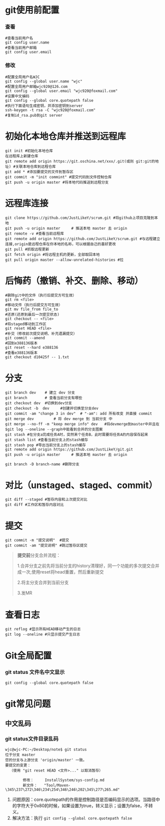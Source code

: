 # git使用前配置

### 查看


```shell
#查看当前用户名
git config user.name
#查看当前用户邮箱
git config user.email
```

### 修改

```shell
#配置全局用户名WJC
git config --global user.name "wjc"
#配置全局用户邮箱wjc920@126.com
git config --global user.email "wjc920@foxmail.com"
#设置中文编码
git config --global core.quotepath false
#执行下面语句生成密钥，并添加密钥到server
ssh-keygen -t rsa -C "wjc920@foxmail.com" 
#复制id_rsa.pub到git server
```

# 初始化本地仓库并推送到远程库

```shell
git init #初始化本地仓库
在远程库上新建仓库
git remote add origin https://git.oschina.net/xxx/.git(或则 git:git的地址) #关联本地仓库到远程仓库
git add * #添加要提交的文件到暂存区
git commit -m "init commint" #提交代码到文件控制仓库
git push -u origin master #将本地代码推送到远程分支
```




# 远程库连接

```shell
git clone https://github.com/JustLikeY/scrum.git #将github上项目克隆到本地
git push -u origin master     # 推送本地 master 去 origin
git remote -v #查看当前远程库
git remote add origin https://github.com/JustLikeY/scrum.git #与远程建立连接,origin是远程仓库在你本地的名称，可以根据自己的喜好更改
git pull #抓取远程更新
git fetch origin #将远程主机的更新，全部取回本地 
git pull origin master --allow-unrelated-histories #拉
```

# 后悔药（撤销、补交、删除、移动）

```shell
#删除git中的文件（执行后提交方可生效）
git rm <file>
#移动文件（执行后提交方可生效）
git mv file_from file_to
#还原(还原到最后一次提交状态)
git checkout -- <file>
#将staged移动到工作区
git reset HEAD <file>
#补交（修改前次提交说明、补充遗漏提交）
git commit --amend
#回到e388136版本
git reset --hard e388136 
#查看e388136版本
git checkout d10425f -- 1.txt
```

# 分支

```shell
git branch dev    # 建立 dev 分支
git branch        # 查看当前分支有哪些
git checkout dev  #切换到dev分支
git checkout -b  dev     #创建并切换至分支dev
git commit -am "change 3 in dev"  # "-am": add 所有改变 并直接 commit
git merge dev         # 将 dev merge 到 当前分支 中
git merge --no-ff -m "keep merge info" dev   #将devmerge到master中并且在$git log --oneline --graph中能看到合并的分支图案
git stash #在分支a完成任务A时，突然来个任务B，此时需要将任务A的内容保存起来
git stash list #查看当前分支上的stash缓存
git stash pop #导出当前分支上的stash缓存
git remote add origin https://github.com/JustLikeY/git.git
git push -u origin master     # 推送本地 master 去 origin

git branch -D branch-name #删除分支
```

# 对比（unstaged、staged、commit）

```shell
git diff --staged #暂存内容和上次提交对比
git diff #工作区和暂存内容对比
```

# 提交

```shell
git commit -m "提交说明"  #提交
git commit -am "提交说明" #跳过暂存区提交
```

>**提交前**分支合并流程：
>
>1.合并分支之前先将当前分支的history清理好，同一个功能的多次提交合并成一次,使用reset将head重置，然后重新提交
>
>2.将主分支合并到当前分支
>
>3.发MR

# 查看日志

```shell
git reflog #显示所有HEAD移动产生的日志
git log --oneline #只显示提交产生日志
```
# Git全局配置

### git status 文件名中文显示

```shell
git config --global core.quotepath false
```

# git常见问题

## 中文乱码

### git status文件目录乱码

```
wjc@wjc-PC:~/Desktop/note$ git status
位于分支 master
您的分支与上游分支 'origin/master' 一致。
要提交的变更：
  （使用 "git reset HEAD <文件>..." 以取消暂存）

        修改：     InstallSystem/sys-config.md
        新文件：   "Tool/Maven-\345\237\272\346\234\254\346\246\202\345\277\265.md"
```

1. 问题原因：core.quotepath的作用是控制路径是否编码显示的选项。当路径中的字符大于0x80的时候，如果设置为true，转义显示；设置为false，不转义。
2. 解决方法：执行 `git config --global core.quotepath false`







